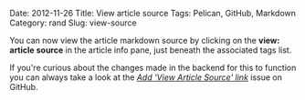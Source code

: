 Date: 2012-11-26
Title: View article source
Tags: Pelican, GitHub, Markdown
Category: rand
Slug: view-source

You can now view the article markdown source by clicking on the **view: article source** in the article info pane, just beneath the associated tags list.

If you're curious about the changes made in the backend for this to function you can always take a look at the *[Add 'View Article Source' link](https://github.com/fuzzmz/fuzzmz.github.com/issues/1)* issue on GitHub.